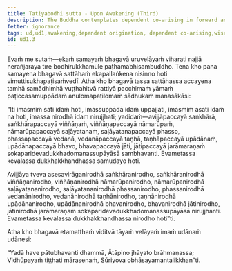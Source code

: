 ```yaml
---
title: Tatiyabodhi sutta - Upon Awakening (Third)
description: The Buddha contemplates dependent co-arising in forward and reverse order just after his awakening.
fetter: ignorance
tags: ud,ud1,awakening,dependent origination, dependent co-arising,wise attention,ignorance
id: ud1.3
---
```


Evaṁ me sutaṁ—ekaṁ samayaṁ bhagavā uruvelāyaṁ viharati najjā nerañjarāya tīre bodhirukkhamūle paṭhamābhisambuddho. Tena kho pana samayena bhagavā sattāhaṁ ekapallaṅkena nisinno hoti vimuttisukhapaṭisaṁvedī. Atha kho bhagavā tassa sattāhassa accayena tamhā samādhimhā vuṭṭhahitvā rattiyā pacchimaṁ yāmaṁ paṭiccasamuppādaṁ anulomapaṭilomaṁ sādhukaṁ manasākāsi:

“Iti imasmiṁ sati idaṁ hoti, imassuppādā idaṁ uppajjati, imasmiṁ asati idaṁ na hoti, imassa nirodhā idaṁ nirujjhati; yadidaṁ—avijjāpaccayā saṅkhārā, saṅkhārapaccayā viññāṇaṁ, viññāṇapaccayā nāmarūpaṁ, nāmarūpapaccayā saḷāyatanaṁ, saḷāyatanapaccayā phasso, phassapaccayā vedanā, vedanāpaccayā taṇhā, taṇhāpaccayā upādānaṁ, upādānapaccayā bhavo, bhavapaccayā jāti, jātipaccayā jarāmaraṇaṁ sokaparidevadukkhadomanassupāyāsā sambhavanti. Evametassa kevalassa dukkhakkhandhassa samudayo hoti.

Avijjāya tveva asesavirāganirodhā saṅkhāranirodho, saṅkhāranirodhā viññāṇanirodho, viññāṇanirodhā nāmarūpanirodho, nāmarūpanirodhā saḷāyatananirodho, saḷāyatananirodhā phassanirodho, phassanirodhā vedanānirodho, vedanānirodhā taṇhānirodho, taṇhānirodhā upādānanirodho, upādānanirodhā bhavanirodho, bhavanirodhā jātinirodho, jātinirodhā jarāmaraṇaṁ sokaparidevadukkhadomanassupāyāsā nirujjhanti. Evametassa kevalassa dukkhakkhandhassa nirodho hotī”ti.

Atha kho bhagavā etamatthaṁ viditvā tāyaṁ velāyaṁ imaṁ udānaṁ udānesi:

“Yadā have pātubhavanti dhammā,
Ātāpino jhāyato brāhmaṇassa;
Vidhūpayaṁ tiṭṭhati mārasenaṁ,
Sūriyova obhāsayamantalikkhan”ti.
